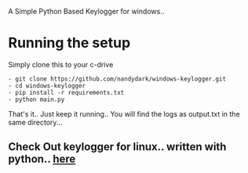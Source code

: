 A Simple Python Based Keylogger for windows..


# Running the setup
Simply clone this to your c-drive
```
- git clone https://github.com/nandydark/windows-keylogger.git
- cd windows-keylogger
- pip install -r requirements.txt
- python main.py
```
That's it.. Just keep it running.. You will find the logs as output.txt in the same directory...
## Check Out keylogger for linux.. written with python.. [here](https://github.com/nandydark/Linux-keylogger)
